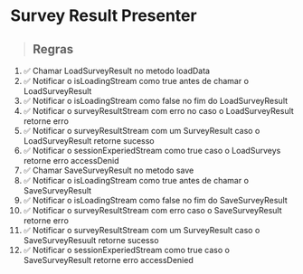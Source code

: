 # Survey Result Presenter

> ## Regras
1. ✅ Chamar LoadSurveyResult no metodo loadData
2. ✅ Notificar o isLoadingStream como true antes de chamar o LoadSurveyResult
3. ✅ Notificar o isLoadingStream como false no fim do LoadSurveyResult
4. ✅ Notificar o surveyResultStream com erro no caso o LoadSurveyResult retorne erro
5. ✅ Notificar o surveyResultStream com um SurveyResult caso o LoadSurveyResult retorne sucesso
6. ✅ Notificar o sessionExperiedStream como true caso o LoadSurveys retorne erro accessDenid
7. ✅ Chamar SaveSurveyResult no metodo save
8. ✅ Notificar o isLoadingStream como true antes de chamar o SaveSurveyResult
9. ✅ Notificar o isLoadingStream como false no fim do SaveSurveyResult
10. ✅ Notificar o surveyResultStream com erro caso o SaveSurveyResult retorne erro
11. ✅ Notificar o surveyResultStream com um SurveyResult caso o SaveSurveyResuult retorne sucesso
12. ✅ Notificar o sessionExperiedStream como true caso o SaveSurveyResult retorne erro accessDenied